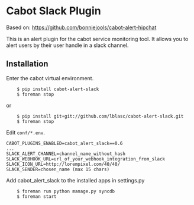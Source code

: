 Cabot Slack Plugin
=====

Based on: https://github.com/bonniejools/cabot-alert-hipchat

This is an alert plugin for the cabot service monitoring tool. It allows you to alert users by their user handle in a slack channel.

## Installation

Enter the cabot virtual environment.
```
    $ pip install cabot-alert-slack
    $ foreman stop
```

or

```
    $ pip install git+git://github.com/lblasc/cabot-alert-slack.git
    $ foreman stop
```

Edit `conf/*.env`.

```
CABOT_PLUGINS_ENABLED=cabot_alert_slack==0.6
...
SLACK_ALERT_CHANNEL=channel_name_without_hash
SLACK_WEBHOOK_URL=url_of_your_webhook_integration_from_slack
SLACK_ICON_URL=http://lorempixel.com/40/40/
SLACK_SENDER=chosen_name (max 15 chars)
```

Add cabot_alert_slack to the installed apps in settings.py
```
    $ foreman run python manage.py syncdb
    $ foreman start
```
